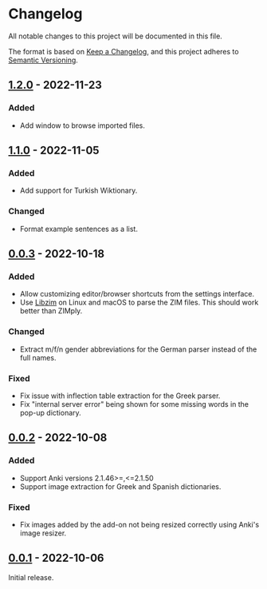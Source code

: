 # Changelog

All notable changes to this project will be documented in this file.

The format is based on [Keep a Changelog](https://keepachangelog.com/en/1.0.0/),
and this project adheres to [Semantic Versioning](https://semver.org/spec/v2.0.0.html).

## [1.2.0] - 2022-11-23

### Added

- Add window to browse imported files.

## [1.1.0] - 2022-11-05

### Added

- Add support for Turkish Wiktionary.

### Changed

- Format example sentences as a list.

## [0.0.3] - 2022-10-18

### Added

- Allow customizing editor/browser shortcuts from the settings interface.
- Use [Libzim](https://github.com/openzim/libzim) on Linux and macOS to parse the ZIM files. This should work better than ZIMply.

### Changed

- Extract m/f/n gender abbreviations for the German parser instead of the full names.

### Fixed

- Fix issue with inflection table extraction for the Greek parser.
- Fix "internal server error" being shown for some missing words in the pop-up dictionary.

## [0.0.2] - 2022-10-08

### Added

- Support Anki versions 2.1.46>=,<=2.1.50
- Support image extraction for Greek and Spanish dictionaries.

### Fixed

- Fix images added by the add-on not being resized correctly using Anki's image resizer.

## [0.0.1] - 2022-10-06

Initial release.

[unreleased]: https://github.com/abdnh/anki-zim-reader/compare/1.2.0...HEAD
[1.2.0]: https://github.com/abdnh/anki-zim-reader/compare/1.1.0...1.2.0
[1.1.0]: https://github.com/abdnh/anki-zim-reader/compare/1.0.0...1.1.0
[0.0.3]: https://github.com/abdnh/anki-zim-reader/compare/0.0.2...0.0.3
[0.0.2]: https://github.com/abdnh/anki-zim-reader/compare/0.0.1...0.0.2
[0.0.1]: https://github.com/abdnh/anki-zim-reader/commits/0.0.1
